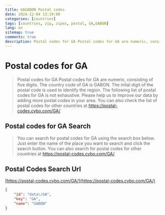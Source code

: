 ```yaml
---
title: GAGABON Postal codes 
date: 2024-12-04 13:19:00
categories: [countries]
tags: [countries, zip, zipex, postal, GA,GABON]
lang: en
sitemap: true
comments: true
description: Postal codes for GA Postal codes for GA are numeric, consisting of five digits. The country code of GA is GABON. The inital digit of the postal code is used to identify the region. The following list of postal codes for GA is not exhaustive. Please help us to improve our data by adding more postal codes in your area. You can also check the list of postal codes for other countries at https://postal-codes.cybo.com/GA/
---
```


# Postal codes for GA
> Postal codes for GA Postal codes for GA are numeric, consisting of five digits. The country code of GA is GABON. The inital digit of the postal code is used to identify the region. The following list of postal codes for GA is not exhaustive. Please help us to improve our data by adding more postal codes in your area. You can also check the list of postal codes for other countries at https://postal-codes.cybo.com/GA/

## Postal codes for GA Search 
> You can search for postal codes for GA using the search box below. Just enter the name of the place you want to search and click the search button. You can also search for postal codes for other countries at https://postal-codes.cybo.com/GA/

## Postal Codes Search Url

[https://postal-codes.cybo.com/GA/](https://postal-codes.cybo.com/GA/)
```json
{
    "id": "data\/GA",
    "key": "GA",
    "name": "GABON"
}
```
